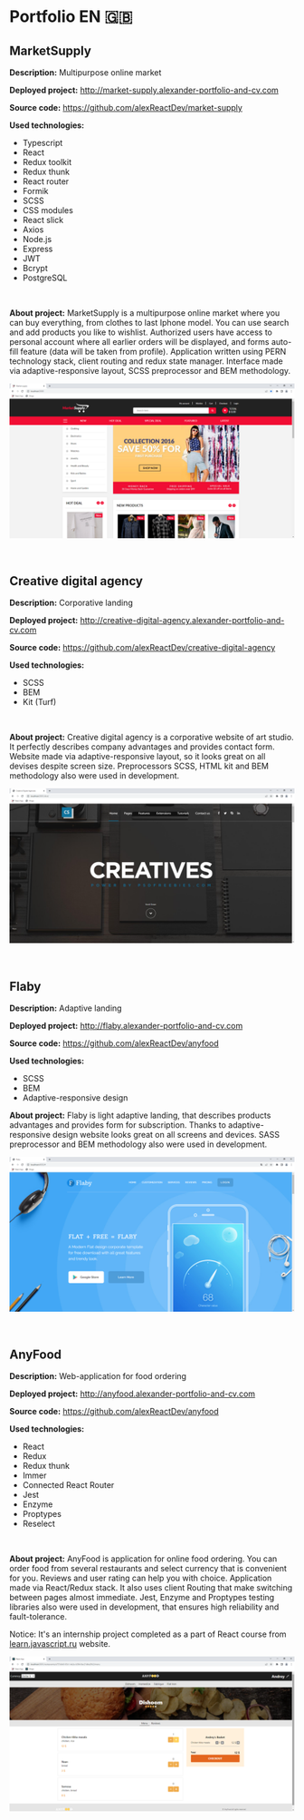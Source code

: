# Portfolio EN :uk:

## MarketSupply
__Description:__ Multipurpose online market

__Deployed project:__ http://market-supply.alexander-portfolio-and-cv.com

__Source code:__ https://github.com/alexReactDev/market-supply

__Used technologies:__

- Typescript
- React
- Redux toolkit
- Redux thunk
- React router
- Formik
- SCSS
- CSS modules
- React slick
- Axios
- Node.js
- Express
- JWT
- Bcrypt
- PostgreSQL

<br>

__About project:__ MarketSupply is a multipurpose online market where you can buy everything, from clothes to last Iphone model. You can use search and add products you like to wishlist. Authorized users have access to personal account where all earlier orders will be displayed, and forms auto-fill feature (data will be taken from profile). Application written using PERN technology stack, client routing and redux state manager. Interface made via adaptive-responsive layout, SCSS preprocessor and BEM methodology.

![market-supple-preview](./preview/market-supply.png)

<br>

## Creative digital agency

__Description:__ Corporative landing

__Deployed project:__ http://creative-digital-agency.alexander-portfolio-and-cv.com

__Source code:__ https://github.com/alexReactDev/creative-digital-agency

__Used technologies:__

- SCSS
- BEM
- Kit (Turf)

<br>

__About project:__ Creative digital agency is a corporative website of art studio. It perfectly describes company advantages and provides contact form. Website made via adaptive-responsive layout, so it looks great on all devises despite screen size. Preprocessors SCSS, HTML kit and BEM methodology also were used in development.

![creative-preview](./preview/creative.png)

<br>

## Flaby

__Description:__ Adaptive landing

__Deployed project:__ http://flaby.alexander-portfolio-and-cv.com

__Source code:__ https://github.com/alexReactDev/anyfood

__Used technologies:__

- SCSS
- BEM
- Adaptive-responsive design

__About project:__ Flaby is light adaptive landing, that describes products advantages and provides form for subscription. Thanks to adaptive-responsive design website looks great on all screens and devices. SASS preprocessor and BEM methodology also were used in development.

![flaby-preview](preview/flaby.png)

<br>

## AnyFood
__Description:__ Web-application for food ordering

__Deployed project:__ http://anyfood.alexander-portfolio-and-cv.com

__Source code:__ https://github.com/alexReactDev/anyfood

__Used technologies:__

- React
- Redux
- Redux thunk
- Immer
- Connected React Router
- Jest
- Enzyme
- Proptypes
- Reselect

<br>

__About project:__ AnyFood is application for online food ordering. You can order food from several restaurants and select currency that is convenient for you. Reviews and user rating can help you with choice. Application made via React/Redux stack. It also uses client Routing that make switching between pages almost immediate. Jest, Enzyme and Proptypes testing libraries also were used in development, that ensures high reliability and fault-tolerance.

Notice: It's an internship project completed as a part of React course from [learn.javascript.ru](learn.javascript.ru) website.

![anyfood-preview](./preview/anyfood.png)